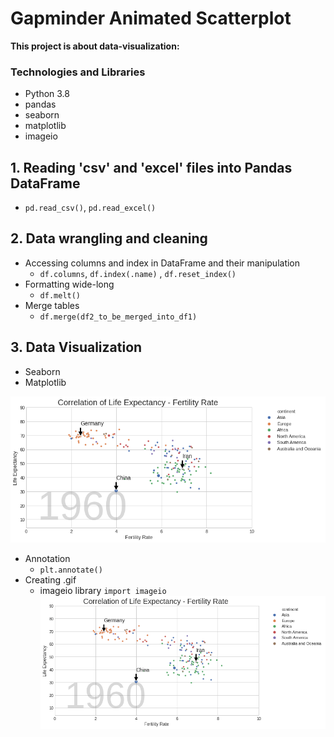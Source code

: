 # Gapminder Animated Scatterplot
**This project is about data-visualization:**
### Technologies and Libraries
- Python 3.8
- pandas
- seaborn
- matplotlib
- imageio
## 1. Reading 'csv' and 'excel' files into Pandas DataFrame
 - `pd.read_csv()`, `pd.read_excel()`
## 2. Data wrangling and cleaning
 - Accessing columns and index in DataFrame and their manipulation
    - `df.columns`, `df.index(.name)` , `df.reset_index()`
 - Formatting wide-long
    -  `df.melt()`
 - Merge tables
    - `df.merge(df2_to_be_merged_into_df1)`
## 3. Data Visualization
 - Seaborn 
 - Matplotlib
    
 ![](./pictures/1960.png)
 - Annotation
    - `plt.annotate()`
 - Creating .gif
    - imageio library `import imageio`
 ![](./animated_scatterplot.gif)
